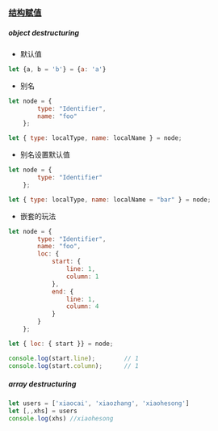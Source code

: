 ### [结构赋值](https://leanpub.com/understandinges6/read#leanpub-auto-destructuring-for-easier-data-access)

##### object destructuring

- 默认值

```javascript
let {a, b = 'b'} = {a: 'a'}
```

- 别名

```javascript
let node = {
        type: "Identifier",
        name: "foo"
    };

let { type: localType, name: localName } = node;

```

- 别名设置默认值

```javascript
let node = {
        type: "Identifier"
    };

let { type: localType, name: localName = "bar" } = node;
```

- 嵌套的玩法

```javascript
let node = {
        type: "Identifier",
        name: "foo",
        loc: {
            start: {
                line: 1,
                column: 1
            },
            end: {
                line: 1,
                column: 4
            }
        }
    };

let { loc: { start }} = node;

console.log(start.line);        // 1
console.log(start.column);      // 1
```

##### array destructuring

```javascript
let users = ['xiaocai', 'xiaozhang', 'xiaohesong']
let [,,xhs] = users
console.log(xhs) //xiaohesong
```
